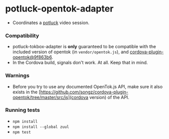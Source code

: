 # potluck-opentok-adapter

- Coordinates a [potluck](https://github.com/eaze/potluck) video session.

### Compatibility

- potluck-tokbox-adapter is **only** guaranteed to be compatible with the included version of opentok (in `vendor/opentok.js`),
  and [cordova-plugin-opentok@9f863b6](https://github.com/songz/cordova-plugin-opentok/tree/9f863b60a532ed3dd272a32f5ad7694cb3a4e63f).
- In the Cordova build, signals don't work. At all. Keep that in mind.


### Warnings

- Before you try to use any documented OpenTok.js API, make sure it also exists in the [https://github.com/songz/cordova-plugin-opentok/tree/master/src/js](cordova version) of the API.

### Running tests

- `npm install`
- `npm install --global zuul`
- `npm test`
